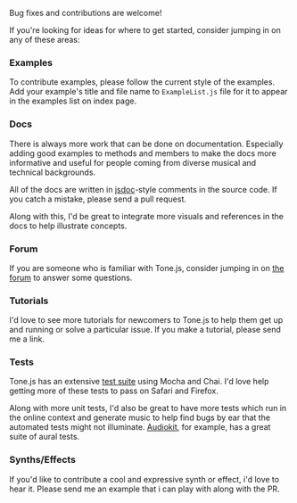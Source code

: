 Bug fixes and contributions are welcome!

If you're looking for ideas for where to get started, consider jumping in on any of these areas:

### Examples

To contribute examples, please follow the current style of the examples. Add your example's title and file name to `ExampleList.js` file for it to appear in the examples list on index page. 

### Docs

There is always more work that can be done on documentation. Especially adding good examples to methods and members to make the docs more informative and useful for people coming from diverse musical and technical backgrounds. 

All of the docs are written in [jsdoc](http://usejsdoc.org/)-style comments in the source code. If you catch a mistake, please send a pull request. 

Along with this, I'd be great to integrate more visuals and references in the docs to help illustrate concepts. 

### Forum

If you are someone who is familiar with Tone.js, consider jumping in on [the forum](https://groups.google.com/forum/#!forum/tonejs) to answer some questions.

### Tutorials

I'd love to see more tutorials for newcomers to Tone.js to help them get up and running or solve a particular issue. If you make a tutorial, please send me a link.

### Tests 

Tone.js has an extensive [test suite](Testing) using Mocha and Chai. I'd love help getting more of these tests to pass on Safari and Firefox.

Along with more unit tests, I'd also be great to have more tests which run in the online context and generate music to help find bugs by ear that the automated tests might not illuminate. [Audiokit](http://audiokit.io/tests/), for example, has a great suite of aural tests.

### Synths/Effects

If you'd like to contribute a cool and expressive synth or effect, i'd love to hear it. Please send me an example that i can play with along with the PR. 